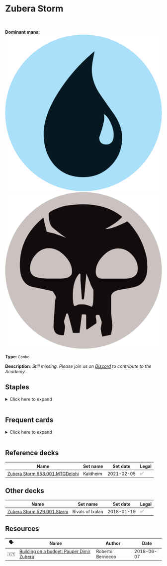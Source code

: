 <!-- This page is automatically generated by Myr: do not update it manually. Changes directly applied here will be lost. -->
# Zubera Storm
<br/>


**Dominant mana**: <img src="../resources/images/mana/U.png" class="dominant-mana-icon"/> <img src="../resources/images/mana/B.png" class="dominant-mana-icon"/>

**Type**: `Combo`

**Description**: _Still missing. Please join us on [Discord](https://discord.gg/fYQbpjjkQ3) to contribute to the Academy._


## **Staples**

<details>
  <summary>Click here to expand</summary>
<a href="https://scryfall.com/card/ddp/46/bloodthrone-vampire"><img src="https://c1.scryfall.com/file/scryfall-cards/normal/front/e/e/ee7354fe-fb76-4196-a69b-0916af73bf45.jpg?1593095696" class="archetype-card rounded-image"/></a>
<a href="https://scryfall.com/card/exo/55/culling-the-weak"><img src="https://c1.scryfall.com/file/scryfall-cards/normal/front/5/0/50c33f18-0a5c-4e46-ab0d-6e450915594f.jpg?1562087832" class="archetype-card rounded-image"/></a>
<a href="https://scryfall.com/card/a25/82/dark-ritual"><img src="https://c1.scryfall.com/file/scryfall-cards/normal/front/9/5/95f27eeb-6f14-4db3-adb9-9be5ed76b34b.jpg?1618695764" class="archetype-card rounded-image"/></a>
<a href="https://scryfall.com/card/chk/166/ember-fist-zubera"><img src="https://c1.scryfall.com/file/scryfall-cards/normal/front/0/1/0150e3f0-237e-4669-9401-d2cd08e86387.jpg?1562757079" class="archetype-card rounded-image"/></a>
<a href="https://scryfall.com/card/jmp/230/exhume"><img src="https://c1.scryfall.com/file/scryfall-cards/normal/front/5/f/5f1cdcba-a04a-4a2f-8bc1-0dd7fa03754d.jpg?1600714444" class="archetype-card rounded-image"/></a>
<a href="https://scryfall.com/card/chk/61/floating-dream-zubera"><img src="https://c1.scryfall.com/file/scryfall-cards/normal/front/6/3/63ea55a8-6c21-4cc1-a2c4-86cd60cddced.jpg?1562761015" class="archetype-card rounded-image"/></a>
<a href="https://scryfall.com/card/tpr/225/lotus-petal"><img src="https://c1.scryfall.com/file/scryfall-cards/normal/front/f/8/f85ab5f9-508e-45de-8fa1-ce1f16552ffc.jpg?1562432227" class="archetype-card rounded-image"/></a>
<a href="https://scryfall.com/card/rav/105/shred-memory"><img src="https://c1.scryfall.com/file/scryfall-cards/normal/front/e/3/e38192e5-814f-4269-bae8-13867a73e7fa.jpg?1598915176" class="archetype-card rounded-image"/></a>
<a href="https://scryfall.com/card/cmr/151/supernatural-stamina"><img src="https://c1.scryfall.com/file/scryfall-cards/normal/front/c/e/ce15ab0b-c70d-4ac0-a6ee-dbd31736ce1f.jpg?1608909963" class="archetype-card rounded-image"/></a>
<a href="https://scryfall.com/card/dka/77/undying-evil"><img src="https://c1.scryfall.com/file/scryfall-cards/normal/front/3/2/325f2243-54fd-484b-a742-166cea7ec179.jpg?1562906805" class="archetype-card rounded-image"/></a>
<a href="https://scryfall.com/card/mh1/113/unearth"><img src="https://c1.scryfall.com/file/scryfall-cards/normal/front/b/6/b62abd0c-ec3e-45d7-989d-da269812aeef.jpg?1562201767" class="archetype-card rounded-image"/></a>
<a href="https://scryfall.com/card/cmr/158/viscera-seer"><img src="https://c1.scryfall.com/file/scryfall-cards/normal/front/d/4/d49203dd-89b6-4e91-b3ff-5f9f5ce981f8.jpg?1608910025" class="archetype-card rounded-image"/></a>
</details><br/>



## **Frequent cards**

<details>
  <summary>Click here to expand</summary>
<a href="https://scryfall.com/card/vma/106/cabal-ritual"><img src="https://c1.scryfall.com/file/scryfall-cards/normal/front/a/5/a5d85875-22da-4054-ae42-e85b472a6d5d.jpg?1562928510" class="archetype-card rounded-image"/></a>
<a href="https://scryfall.com/card/khm/84/demonic-gifts"><img src="https://c1.scryfall.com/file/scryfall-cards/normal/front/3/f/3f23c487-ac4a-475b-ad5e-ec6f8678e668.jpg?1631047801" class="archetype-card rounded-image"/></a>
<a href="https://scryfall.com/card/soi/78/pieces-of-the-puzzle"><img src="https://c1.scryfall.com/file/scryfall-cards/normal/front/6/9/69204c83-2e43-4ca1-a4cd-d75399a7d6dd.jpg?1576384174" class="archetype-card rounded-image"/></a>
</details><br/>



## **Reference decks**

| Name | Set name | Set date | Legal |
| -----| -------- | -------- | ----- |
| [Zubera Storm 658.001.MTGDelphi](https://www.mtggoldfish.com/deck/4618707) | Kaldheim | 2021-02-05 | ✅ |




## **Other decks**

| Name | Set name | Set date | Legal |
| -----| -------- | -------- | ----- |
| [Zubera Storm 529.001.Størm](https://www.mtggoldfish.com/deck/4618698) | Rivals of Ixalan | 2018-01-19 | ✅ |






## **Resources**

| 🗣️ | Name | Author | Date |
| -- | ---- | ------ | ---- |
| 🇮🇹 | [Building on a budget: Pauper Dimir Zubera](http://www.metagame.it/articoli-pauper/3378-building-on-a-budget-pauper-dimir-zubera.html) | Roberto Bernocco | 2018-06-07   |

